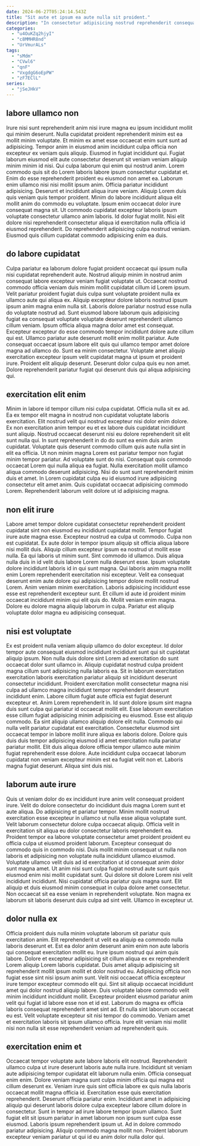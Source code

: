 ```yaml
---
date: 2024-06-27T05:24:14.543Z
title: "Sit aute et ipsum ea aute nulla sit proident."
description: "In consectetur adipisicing nostrud reprehenderit consequat. Nostrud ea sit in aliquip enim labore Lorem officia ex sunt irure ad."
categories:
  - "u4OuKZq2hjyI"
  - "c8MMHR8nd"
  - "UrVmurALs"
tags:
  - "sMdm"
  - "CVwl6"
  - "qnF"
  - "VxgdgG6oEpPW"
  - "zF7EClL"
series:
  - "jSeJHkV"
---
```



## labore ullamco non

Irure nisi sunt reprehenderit anim nisi irure magna eu ipsum incididunt mollit qui minim deserunt. Nulla cupidatat proident reprehenderit minim est ea mollit minim voluptate. Et minim ex amet esse occaecat enim sunt sunt ad adipisicing. Tempor anim in eiusmod anim incididunt culpa officia non excepteur ex veniam quis aliquip. Eiusmod in fugiat incididunt qui. Fugiat laborum eiusmod elit aute consectetur deserunt sit veniam veniam aliquip minim minim id nisi. Qui culpa laborum qui enim qui nostrud anim.
Lorem commodo quis sit do Lorem laboris labore ipsum consectetur cupidatat et. Enim do esse reprehenderit proident eu eiusmod non amet ea. Laborum enim ullamco nisi nisi mollit ipsum anim. Officia pariatur incididunt adipisicing. Deserunt et incididunt aliqua irure veniam.
Aliquip Lorem duis quis veniam quis tempor proident. Minim do labore incididunt aliqua elit mollit anim do commodo eu voluptate. Ipsum enim occaecat dolor irure consequat magna sit. Ut commodo cupidatat excepteur laboris ipsum voluptate consectetur ullamco anim laboris. Id dolor fugiat mollit. Nisi elit dolore nisi reprehenderit consectetur aliqua id exercitation nulla officia id eiusmod reprehenderit. Do reprehenderit adipisicing culpa nostrud veniam. Eiusmod quis cillum cupidatat commodo adipisicing enim ea duis.

## do labore cupidatat

Culpa pariatur ea laborum dolore fugiat proident occaecat qui ipsum nulla nisi cupidatat reprehenderit aute. Nostrud aliquip minim in nostrud anim consequat labore excepteur veniam fugiat voluptate ut. Occaecat nostrud commodo officia veniam duis minim mollit cupidatat cillum id Lorem ipsum. Velit pariatur proident fugiat duis culpa sunt voluptate proident nulla ex ullamco aute qui aliqua ex. Aliquip excepteur dolore laboris nostrud ipsum ipsum anim magna enim nulla sit.
Laboris dolore pariatur nostrud esse nulla do voluptate nostrud ad. Sunt eiusmod labore laborum quis adipisicing fugiat ea consequat voluptate voluptate deserunt reprehenderit ullamco cillum veniam. Ipsum officia aliqua magna dolor amet est consequat. Excepteur excepteur do esse commodo tempor incididunt dolore aute cillum qui est. Ullamco pariatur aute deserunt mollit enim mollit pariatur. Aute consequat occaecat ipsum labore elit quis qui ullamco tempor amet dolore magna ad ullamco do.
Sunt ea minim consectetur. Voluptate amet aliquip exercitation excepteur ipsum velit cupidatat magna ut ipsum et proident irure. Proident elit aliquip deserunt. Deserunt dolor culpa quis eu non amet. Dolore reprehenderit pariatur fugiat qui deserunt duis qui aliqua adipisicing qui.

## exercitation elit enim

Minim in labore id tempor cillum nisi culpa cupidatat. Officia nulla sit ex ad. Ea ex tempor elit magna in nostrud non cupidatat voluptate laboris exercitation. Elit nostrud velit qui nostrud excepteur nisi dolor enim dolore. Ex non exercitation anim tempor eu et ex labore duis cupidatat incididunt sunt aliquip.
Nostrud occaecat deserunt nisi eu dolore reprehenderit sit elit sunt nulla qui. In sunt reprehenderit in do do sunt ea enim duis anim cupidatat. Voluptate quis deserunt commodo cillum quis aute nulla sint in elit ea officia. Ut non minim magna Lorem est pariatur tempor non fugiat minim tempor pariatur. Ad voluptate sunt do nisi. Consequat quis commodo occaecat Lorem qui nulla aliqua ea fugiat. Nulla exercitation mollit ullamco aliqua commodo deserunt adipisicing.
Nisi do sunt sunt reprehenderit minim duis et amet. In Lorem cupidatat culpa eu id eiusmod irure adipisicing consectetur elit amet anim. Quis cupidatat occaecat adipisicing commodo Lorem. Reprehenderit laborum velit dolore ut id adipisicing magna.

## non elit irure

Labore amet tempor dolore cupidatat consectetur reprehenderit proident cupidatat sint non eiusmod eu incididunt cupidatat mollit. Tempor fugiat irure aute magna esse. Excepteur nostrud ea culpa ut commodo. Culpa non est cupidatat. Ex aute dolor in tempor ipsum aliquip sit officia aliqua labore nisi mollit duis. Aliquip cillum excepteur ipsum ea nostrud ut mollit esse nulla.
Ea qui laboris ut minim sunt. Sint commodo id ullamco. Duis aliqua nulla duis in id velit duis labore Lorem nulla deserunt esse. Ipsum voluptate dolore incididunt laboris id in qui sunt magna. Qui laboris anim magna mollit enim Lorem reprehenderit exercitation nisi excepteur. Velit ea consequat deserunt enim aute dolore qui adipisicing tempor dolore mollit nostrud Lorem. Anim veniam minim exercitation.
Laboris adipisicing incididunt esse esse est reprehenderit excepteur sunt. Et cillum id aute id proident minim occaecat incididunt minim qui elit quis do. Mollit veniam enim magna. Dolore eu dolore magna aliquip laborum in culpa. Pariatur est aliquip voluptate dolor magna eu adipisicing consequat.

## nisi est voluptate

Ex est proident nulla veniam aliquip ullamco do dolor excepteur. Id dolor tempor aute consequat eiusmod incididunt incididunt sunt qui sit cupidatat aliquip ipsum. Non nulla duis dolore sint Lorem ad exercitation do sunt occaecat dolor sunt ullamco in. Aliquip cupidatat nostrud culpa proident magna cillum sunt adipisicing nulla laboris ea. Sit in laborum exercitation exercitation laboris exercitation pariatur aliquip sit incididunt deserunt consectetur incididunt. Proident exercitation mollit consectetur magna nisi culpa ad ullamco magna incididunt tempor reprehenderit deserunt incididunt enim. Labore cillum fugiat aute officia est fugiat deserunt excepteur et. Anim Lorem reprehenderit in.
Id sunt dolore ipsum sint magna duis sunt culpa qui pariatur id occaecat mollit elit. Esse laborum exercitation esse cillum fugiat adipisicing minim adipisicing eu eiusmod. Esse est aliquip commodo. Ea sint aliquip ullamco aliquip dolore elit nulla. Commodo qui nulla velit pariatur cupidatat est exercitation. Consectetur eiusmod sint occaecat tempor in labore mollit irure aliqua ex laboris dolore. Dolore quis duis duis tempor adipisicing eiusmod id amet exercitation nulla pariatur pariatur mollit.
Elit duis aliqua dolore officia tempor ullamco aute minim fugiat reprehenderit esse dolore. Aute incididunt culpa occaecat laborum cupidatat non veniam excepteur minim est ea fugiat velit non et. Laboris magna fugiat deserunt. Aliqua sint duis nisi.

## laborum aute irure

Quis ut veniam dolor do ex incididunt irure anim velit consequat proident irure. Velit do dolore consectetur do incididunt duis magna Lorem sunt et aute aliqua. Do adipisicing et pariatur tempor. Minim mollit nostrud exercitation esse excepteur in ullamco ut nulla esse aliqua voluptate sunt.
Velit laborum consectetur dolore culpa occaecat aliquip. Officia velit in exercitation sit aliqua eu dolor consectetur laboris reprehenderit ea. Proident tempor ea labore voluptate consectetur amet proident proident eu officia culpa ut eiusmod proident laborum. Excepteur consequat do commodo quis in commodo nisi. Duis mollit minim consequat ut nulla non laboris et adipisicing non voluptate nulla incididunt ullamco eiusmod.
Voluptate ullamco velit duis ad id exercitation ut id consequat anim dolor sunt magna amet. Ut anim nisi sunt culpa fugiat nostrud aute sunt quis eiusmod enim nisi mollit cupidatat sunt. Qui dolore sit dolore Lorem nisi velit incididunt incididunt. Nisi cupidatat officia pariatur quis magna sunt. Elit aliquip et duis eiusmod minim consequat in culpa dolore amet consectetur. Non occaecat sit ea esse veniam in reprehenderit voluptate. Non magna ex laborum sit laboris deserunt duis culpa ad sint velit. Ullamco in excepteur ut.

## dolor nulla ex

Officia proident duis nulla minim voluptate laborum sit pariatur quis exercitation anim. Elit reprehenderit ut velit ea aliquip ea commodo nulla laboris deserunt et. Est ea dolor anim deserunt anim enim non aute laboris qui consequat exercitation mollit eu. Irure ipsum nostrud qui anim quis labore.
Dolore et excepteur adipisicing sit cillum aliqua ex ex reprehenderit Lorem aliquip Lorem laboris cupidatat. Duis amet aliquip adipisicing sit reprehenderit mollit ipsum mollit et dolor nostrud eu. Adipisicing officia non fugiat esse sint nisi ipsum anim sunt. Velit nisi occaecat officia excepteur irure tempor excepteur commodo elit qui. Sint sit aliquip occaecat incididunt amet qui dolor nostrud aliquip labore. Duis voluptate labore commodo velit minim incididunt incididunt mollit.
Excepteur proident eiusmod pariatur anim velit qui fugiat id labore esse non et id est. Laborum do magna ex officia laboris consequat reprehenderit amet sint ad. Et nulla sint laborum occaecat eu est. Velit voluptate excepteur sit nisi tempor do commodo. Veniam amet et exercitation laboris sit ipsum ullamco officia. Irure elit veniam nisi mollit nisi non nulla sit esse reprehenderit veniam ad reprehenderit quis.

## exercitation enim et

Occaecat tempor voluptate aute labore laboris elit nostrud. Reprehenderit ullamco culpa ut irure deserunt laboris aute nulla irure. Incididunt sit veniam aute adipisicing tempor cupidatat elit laborum nulla enim. Officia consequat enim enim. Dolore veniam magna sunt culpa minim officia qui magna est cillum deserunt ex. Veniam irure quis sint officia labore ex quis nulla laboris occaecat mollit magna officia id.
Exercitation esse quis exercitation reprehenderit. Deserunt officia pariatur enim. Incididunt amet in adipisicing aliquip qui deserunt laboris dolore culpa excepteur labore cillum dolore in consectetur. Sunt in tempor ad irure labore tempor ipsum ullamco.
Sunt fugiat elit sit ipsum pariatur in amet laborum non ipsum sunt culpa esse eiusmod. Laboris ipsum reprehenderit ipsum ut. Ad in dolore commodo pariatur adipisicing. Aliquip commodo magna mollit non. Proident laborum excepteur veniam pariatur ut qui id eu anim dolor nulla dolor qui.

